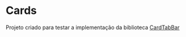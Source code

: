 # Cards

Projeto criado para testar a implementação da biblioteca [CardTabBar](https://github.com/yusadogru/CardTabBar) 
